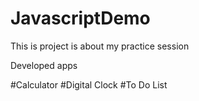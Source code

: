 # JavascriptDemo
This is project is about my practice session 

Developed apps

#Calculator 
#Digital Clock
#To Do List 
